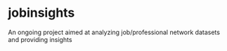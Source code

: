 jobinsights
===========

An ongoing project aimed at analyzing job/professional network datasets and providing insights
